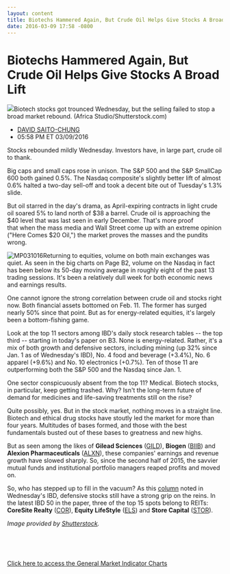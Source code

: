 ```yaml
---
layout: content
title: Biotechs Hammered Again, But Crude Oil Helps Give Stocks A Broad Lift
date: 2016-03-09 17:58 -0800
---
```



Biotechs Hammered Again, But Crude Oil Helps Give Stocks A Broad Lift
======================================================================


![](https://www.investors.com/wp-content/uploads/2016/03/BIGPIC-031016-shutterstock.jpg)Biotech stocks got trounced Wednesday, but the selling failed to stop a broad market rebound. (Africa Studio/Shutterstock.com)




* [DAVID SAITO-CHUNG](https://www.investors.com/author/chungd/ "Posts by DAVID SAITO-CHUNG")
* 05:58 PM ET 03/09/2016




Stocks rebounded mildly Wednesday. Investors have, in large part, crude oil to thank.


Big caps and small caps rose in unison. The S&P 500 and the S&P SmallCap 600 both gained 0.5%. The Nasdaq composite's slightly better lift of almost 0.6% halted a two-day sell-off and took a decent bite out of Tuesday's 1.3% slide.


But oil starred in the day's drama, as April-expiring contracts in light crude oil soared 5% to land north of $38 a barrel. Crude oil is approaching the $40 level that was last seen in early December. That's more proof that when the mass media and Wall Street come up with an extreme opinion ("Here Comes $20 Oil,") the market proves the masses and the pundits wrong.


![MP031016](https://www.investors.com/wp-content/uploads/2016/03/MP031016-199x300.jpg)Returning to equities, volume on both main exchanges was quiet. As seen in the big charts on Page B2, volume on the Nasdaq in fact has been below its 50-day moving average in roughly eight of the past 13 trading sessions. It's been a relatively dull week for both economic news and earnings results.


One cannot ignore the strong correlation between crude oil and stocks right now. Both financial assets bottomed on Feb. 11. The former has surged nearly 50% since that point. But as for energy-related equities, it's largely been a bottom-fishing game.


Look at the top 11 sectors among IBD's daily stock research tables -- the top third -- starting in today's paper on B3. None is energy-related. Rather, it's a mix of both growth and defensive sectors, including mining (up 32% since Jan. 1 as of Wednesday's IBD), No. 4 food and beverage (+3.4%), No. 6 apparel (+9.6%) and No. 10 electronics (+0.7%). Ten of those 11 are outperforming both the S&P 500 and the Nasdaq since Jan. 1.


One sector conspicuously absent from the top 11? Medical. Biotech stocks, in particular, keep getting trashed. Why? Isn't the long-term future of demand for medicines and life-saving treatments still on the rise?


Quite possibly, yes. But in the stock market, nothing moves in a straight line. Biotech and ethical drug stocks have stoutly led the market for more than four years. Multitudes of bases formed, and those with the best fundamentals busted out of these bases to greatness and new highs.


But as seen among the likes of **Gilead Sciences** ([GILD](https://research.investors.com/quote.aspx?symbol=GILD)), **Biogen** ([BIIB](https://research.investors.com/quote.aspx?symbol=BIIB)) and **Alexion Pharmaceuticals** ([ALXN](https://research.investors.com/quote.aspx?symbol=ALXN)), these companies' earnings and revenue growth have slowed sharply. So, since the second half of 2015, the savvier mutual funds and institutional portfolio managers reaped profits and moved on.


So, who has stepped up to fill in the vacuum? As this [column](https://www.investors.com/market-trend/the-big-picture/u-s-stock-indexes-cool-off-amid-cold-chinese-export-news-volume-sinks/) noted in Wednesday's IBD, defensive stocks still have a strong grip on the reins. In the latest IBD 50 in the paper, three of the top 15 spots belong to REITs: **CoreSite Realty** ([COR](https://research.investors.com/quote.aspx?symbol=COR)), **Equity LifeStyle** ([ELS](https://research.investors.com/quote.aspx?symbol=ELS)) and **Store Capital** ([STOR](https://research.investors.com/quote.aspx?symbol=STOR)).


*Image provided by [Shutterstock](http://www.shutterstock.com).*


 


 


[Click here to access the General Market Indicator Charts](https://www.investors.com/wp-content/uploads/2016/03/GMI_031016.pdf)




